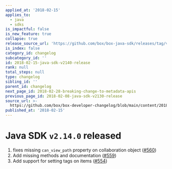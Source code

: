 ```yaml
---
applied_at: '2018-02-15'
applies_to:
  - java
  - sdks
is_impactful: false
is_new_feature: true
collapse: true
release_source_url: 'https://github.com/box/box-java-sdk/releases/tag/v2.14.0'
is_index: false
category_id: changelog
subcategory_id: ''
id: 2018-02-15-java-sdk-v2140-release
rank: null
total_steps: null
type: changelog
sibling_id: ''
parent_id: changelog
next_page_id: 2018-02-28-breaking-change-to-metadata-apis
previous_page_id: 2018-02-08-java-sdk-v2130-release
source_url: >-
  https://github.com/box/box-developer-changelog/blob/main/content/2018/02-15-java-sdk-v2140-release.md
published_at: '2018-02-15'
---
```

# Java SDK `v2.14.0` released

1. fixes missing `can_view_path` property on collaboration object ([#560](https://github.com/box/box-java-sdk/pull/560))
2. Add missing methods and documentation ([#559](https://github.com/box/box-java-sdk/pull/559))
3. Add support for setting tags on items ([#554](https://github.com/box/box-java-sdk/pull/554))